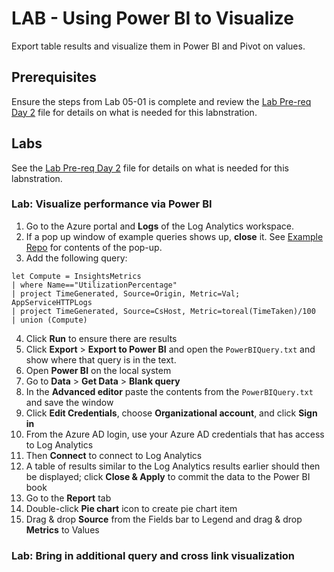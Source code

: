 # LAB - Using Power BI to Visualize

Export table results and visualize them in Power BI and Pivot on values.

## Prerequisites

Ensure the steps from Lab 05-01 is complete and review the [Lab Pre-req Day 2](./!Lab-Pre-req-Day2.md) file for details on what is needed for this labnstration.

## Labs
See the [Lab Pre-req Day 2](./!Lab-Pre-req-Day2.md) file for details on what is needed for this labnstration.

### Lab: Visualize performance via Power BI
 
1. Go to the Azure portal and **Logs** of the Log Analytics workspace.
1. If a pop up window of example queries shows up, **close** it. See [Example Repo](#references) for contents of the pop-up.
1. Add the following query:
```kusto
let Compute = InsightsMetrics
| where Name=="UtilizationPercentage"
| project TimeGenerated, Source=Origin, Metric=Val;
AppServiceHTTPLogs
| project TimeGenerated, Source=CsHost, Metric=toreal(TimeTaken)/100 
| union (Compute)
```
4. Click **Run** to ensure there are results
1. Click **Export** > **Export to Power BI** and open the `PowerBIQuery.txt` and show where that query is in the text.
1. Open **Power BI** on the local system
1. Go to **Data** > **Get Data** > **Blank query**
1. In the **Advanced editor** paste the contents from the `PowerBIQuery.txt` and save the window
1. Click **Edit Credentials**, choose **Organizational account**, and click **Sign in**
1. From the Azure AD login, use your Azure AD credentials that has access to Log Analytics
1. Then **Connect** to connect to Log Analytics
1. A table of results similar to the Log Analytics results earlier should then be displayed; click **Close & Apply** to commit the data to the Power BI book
1. Go to the **Report** tab
1. Double-click **Pie chart** icon to create pie chart item
1. Drag & drop **Source** from the Fields bar to Legend and drag & drop **Metrics** to Values

### Lab: Bring in additional query and cross link visualization

<!-- TODO: Important additional query to Power BI and add visualizations -->

